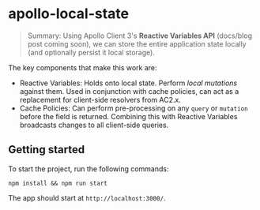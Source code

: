 # apollo-local-state

> Summary: Using Apollo Client 3's **Reactive Variables API** (docs/blog post coming soon), we can store the entire application state locally (and optionally persist it local storage).

The key components that make this work are:

- Reactive Variables: Holds onto local state. Perform _local mutations_ against them. Used in conjunction with cache policies, can act as a replacement for client-side resolvers from AC2.x.
- Cache Policies: Can perform pre-processing on any `query` or `mutation` before the field is returned. Combining this with Reactive Variables broadcasts changes to all client-side queries.

## Getting started

To start the project, run the following commands:

```
npm install && npm run start
```

The app should start at `http://localhost:3000/`.
